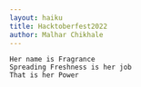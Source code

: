 ```yaml
---
layout: haiku
title: Hacktoberfest2022
author: Malhar Chikhale
---
```


    Her name is Fragrance
    Spreading Freshness is her job
    That is her Power

